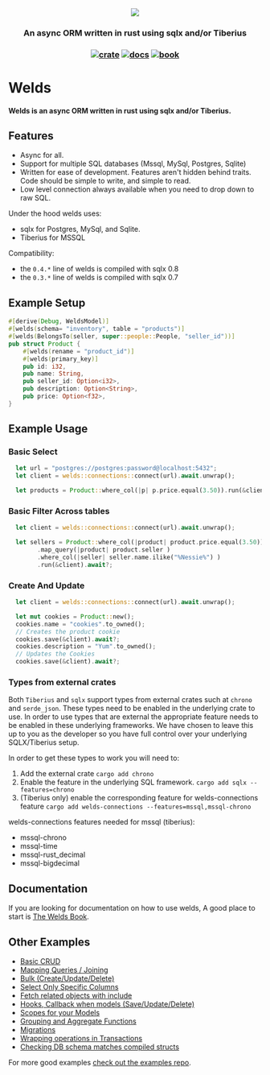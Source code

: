 
<div align="center">
  <img src="https://raw.githubusercontent.com/weldsorm/welds/main/page/src/assets/images/banner.png"/>
  <h3>
    An async ORM written in rust using sqlx and/or Tiberius
  </h3>
  <h3>
    <a href="https://crates.io/crates/welds"><img alt="crate" src="https://img.shields.io/badge/crates.io-latest-blue"></a>
    <a href="https://docs.rs/welds/latest/welds/"><img alt="docs" src="https://img.shields.io/badge/docs.rs-latest-blue"></a>
    <a href="https://book.weldsorm.com"><img alt="book" src="https://img.shields.io/badge/welds_book-latest-blue"></a>
  </h3>
</div>



# Welds

#### Welds is an async ORM written in rust using sqlx and/or Tiberius. 

## Features
- Async for all. 
- Support for multiple SQL databases (Mssql, MySql, Postgres, Sqlite)
- Written for ease of development. Features aren't hidden behind traits. Code should be simple to write, and simple to read.
- Low level connection always available when you need to drop down to raw SQL.

Under the hood welds uses:
- sqlx for Postgres, MySql, and Sqlite.
- Tiberius for MSSQL

Compatibility:
- the `0.4.*` line of welds is compiled with sqlx 0.8
- the `0.3.*` line of welds is compiled with sqlx 0.7

## Example Setup

```rust
#[derive(Debug, WeldsModel)]
#[welds(schema= "inventory", table = "products")]
#[welds(BelongsTo(seller, super::people::People, "seller_id"))]
pub struct Product {
    #[welds(rename = "product_id")]
    #[welds(primary_key)]
    pub id: i32,
    pub name: String,
    pub seller_id: Option<i32>,
    pub description: Option<String>,
    pub price: Option<f32>,
}
```


## Example Usage

### Basic Select 
```rust
  let url = "postgres://postgres:password@localhost:5432";
  let client = welds::connections::connect(url).await.unwrap();

  let products = Product::where_col(|p| p.price.equal(3.50)).run(&client).await?;
```

### Basic Filter Across tables
```rust
  let client = welds::connections::connect(url).await.unwrap();

  let sellers = Product::where_col(|product| product.price.equal(3.50))
        .map_query(|product| product.seller )
        .where_col(|seller| seller.name.ilike("%Nessie%") )
        .run(&client).await?;
```

### Create And Update
```rust
  let client = welds::connections::connect(url).await.unwrap();

  let mut cookies = Product::new();
  cookies.name = "cookies".to_owned();
  // Creates the product cookie
  cookies.save(&client).await?;
  cookies.description = "Yum".to_owned();
  // Updates the Cookies
  cookies.save(&client).await?;
```


### Types from external crates

Both `Tiberius` and `sqlx` support types from external crates such at `chrono` and `serde_json`. These types need to be enabled in the underlying crate to use.
In order to use types that are external the appropriate feature needs to be enabled in these underlying frameworks.
We have chosen to leave this up to you as the developer so you have full control over your underlying SQLX/Tiberius setup.

In order to get these types to work you will need to:
1) Add the external crate `cargo add chrono`
2) Enable the feature in the underlying SQL framework. `cargo add sqlx --features=chrono`
3) (Tiberius only) enable the corresponding feature for welds-connections feature `cargo add welds-connections --features=mssql,mssql-chrono`

welds-connections features needed for mssql (tiberius):
* mssql-chrono
* mssql-time
* mssql-rust_decimal
* mssql-bigdecimal

## Documentation

If you are looking for documentation on how to use welds, A good place to start is [The Welds Book](https://book.weldsorm.com).

## Other Examples
 - [Basic CRUD](https://github.com/weldsorm/welds/blob/main/welds/examples/crud.rs)
 - [Mapping Queries / Joining](https://github.com/weldsorm/welds/blob/main/welds/examples/crud.rs)
 - [Bulk (Create/Update/Delete)](https://github.com/weldsorm/welds/blob/main/welds/examples/bulk_operations.rs)
 - [Select Only Specific Columns](https://github.com/weldsorm/welds/blob/main/welds/examples/manual_select_columns.rs)
 - [Fetch related objects with include](https://github.com/weldsorm/welds/blob/main/welds/examples/includes.rs)
 - [Hooks, Callback when models (Save/Update/Delete)](https://github.com/weldsorm/welds/blob/main/welds/examples/hooks.rs)
 - [Scopes for your Models](https://github.com/weldsorm/welds/blob/main/welds/examples/scopes.rs)
 - [Grouping and Aggregate Functions](https://github.com/weldsorm/welds/blob/main/welds/examples/group_by.rs)
 - [Migrations](https://github.com/weldsorm/welds/blob/main/welds/examples/migrations.rs)
 - [Wrapping operations in Transactions](https://github.com/weldsorm/welds/blob/main/welds/examples/transactions.rs)
 - [Checking DB schema matches compiled structs](https://github.com/weldsorm/welds/blob/main/welds/examples/verify_tables.rs)

For more good examples [check out the examples repo](https://github.com/weldsorm/welds/tree/main/welds/examples).
